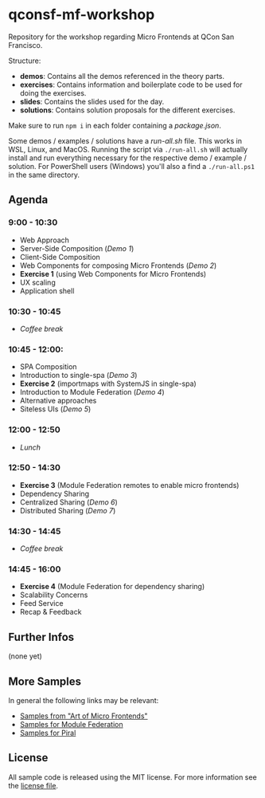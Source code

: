# qconsf-mf-workshop

Repository for the workshop regarding Micro Frontends at QCon San Francisco.

Structure:

- **demos**: Contains all the demos referenced in the theory parts.
- **exercises**: Contains information and boilerplate code to be used for doing the exercises.
- **slides**: Contains the slides used for the day.
- **solutions**: Contains solution proposals for the different exercises.

Make sure to run `npm i` in each folder containing a *package.json*.

Some demos / examples / solutions have a *run-all.sh* file. This works in WSL, Linux, and MacOS. Running the script via `./run-all.sh` will actually install and run everything necessary for the respective demo / example / solution. For PowerShell users (Windows) you'll also a find a `./run-all.ps1` in the same directory.

## Agenda

### 9:00 - 10:30

* Web Approach
* Server-Side Composition (*Demo 1*)
* Client-Side Composition
* Web Components for composing Micro Frontends (*Demo 2*)
* **Exercise 1** (using Web Components for Micro Frontends)
* UX scaling
* Application shell
### 10:30 - 10:45

* *Coffee break*

### 10:45 - 12:00:

* SPA Composition
* Introduction to single-spa (*Demo 3*)
* **Exercise 2** (importmaps with SystemJS in single-spa)
* Introduction to Module Federation (*Demo 4*)
* Alternative approaches
* Siteless UIs (*Demo 5*)

### 12:00 - 12:50

* *Lunch*

### 12:50 - 14:30

* **Exercise 3** (Module Federation remotes to enable micro frontends)
* Dependency Sharing
* Centralized Sharing (*Demo 6*)
* Distributed Sharing (*Demo 7*)

### 14:30 - 14:45

* *Coffee break*

### 14:45 - 16:00

* **Exercise 4** (Module Federation for dependency sharing)
* Scalability Concerns
* Feed Service
* Recap & Feedback

## Further Infos

(none yet)

## More Samples

In general the following links may be relevant:

* [Samples from "Art of Micro Frontends"](https://github.com/ArtOfMicrofrontends)
* [Samples for Module Federation](https://github.com/module-federation/module-federation-examples)
* [Samples for Piral](https://github.com/piral-samples)

## License

All sample code is released using the MIT license. For more information see the [license file](./LICENSE).
